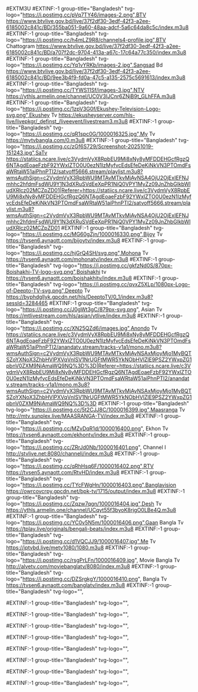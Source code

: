 #EXTM3U
#EXTINF:-1 group-title="Bangladesh" tvg-logo="https://i.postimg.cc/pVq7TY46/images-2.png",BTV
https://www.btvlive.gov.bd/live/37f2df30-3edf-42f3-a2ee-6185002c841c/BD/355ba051-9a60-48aa-adcf-5a6c64da8c5c/index.m3u8
#EXTINF:-1 group-title="Bangladesh" tvg-logo="https://i.postimg.cc/h4mLZ9R8/channels4-profile.jpg",BTV Chattogram
https://www.btvlive.gov.bd/live/37f2df30-3edf-42f3-a2ee-6185002c841c/BD/a707f2dc-9704-413a-a67c-17c64a77c350/index.m3u8
#EXTINF:-1 group-title="Bangladesh" tvg-logo="https://i.postimg.cc/Yq1vYRKb/images-2.jpg",Sangsad Bd
https://www.btvlive.gov.bd/live/37f2df30-3edf-42f3-a2ee-6185002c841c/BD/9ee3b4f9-fd0a-47c5-a135-2575c5691613/index.m3u8
#EXTINF:-1 group-title="Bangladesh" tvg-logo="https://i.postimg.cc/TYWS11Sf/images-3.jpg",NTV
https://ythls.armelin.one/channel/UC0V3IJCnr6ZNjB9t_GLhFFA.m3u8
#EXTINF:-1 group-title="Bangladesh" tvg-logo="https://i.postimg.cc/1zpV3G0f/Ekushey-Television-Logo-svg.png",Ekushey Tv
https://ekusheyserver.com/hls-live/livepkgr/_definst_/liveevent/livestream3.m3u8
#EXTINF:-1 group-title="Bangladesh" tvg-logo="https://i.postimg.cc/qR1spc0G/1000016325.jpg",My Tv
https://mytvbangla.com/0.m3u8
#EXTINF:-1 group-title="Bangladesh" tvg-logo="https://i.postimg.cc/zGf6S729/Screenshot-20251019-151243.jpg",SaTv
https://statiics.ncare.live/c3VydmVyX8RpbEU9Mi8xNy8yMFDDEHGcfRgzQ6NTAgdEoaeFzbF92YWxIZTO0U0ezN1IzMyfvcEdsEfeDeKiNkVN3PTOmdFsaWRtaW51aiPhnPTI2/satvoff5666.stream/playlist.m3u8?wmsAuthSign=c2VydmVyX3RpbWU9MTAvMTkvMjAyNSA4OjU2OjExIEFNJmhhc2hfdmFsdWU9Y1N3dXRuSVdEeXpPR1NiQ0VPY1MyZz09JnZhbGlkbWludXRlcz02MCZpZD01|Referer=https://statiics.ncare.live/c3VydmVyX8RpbEU9Mi8xNy8yMFDDEHGcfRgzQ6NTAgdEoaeFzbF92YWxIZTO0U0ezN1IzMyfvcEdsEfeDeKiNkVN3PTOmdFsaWRtaW51aiPhnPTI2/satvoff5666.stream/playlist.m3u8?wmsAuthSign=c2VydmVyX3RpbWU9MTAvMTkvMjAyNSA4OjU2OjExIEFNJmhhc2hfdmFsdWU9Y1N3dXRuSVdEeXpPR1NiQ0VPY1MyZz09JnZhbGlkbWludXRlcz02MCZpZD01
#EXTINF:-1 group-title="Bangladesh" tvg-logo="https://i.postimg.cc/MG60gZjn/1000016330.png",Bijoy Tv
https://tvsen6.aynaott.com/bijoytv/index.m3u8
#EXTINF:-1 group-title="Bangladesh" tvg-logo="https://i.postimg.cc/hjGrQ4SH/svg.png",Mohona Tv
https://tvsen6.aynaott.com/mohonatv/index.m3u8
#EXTINF:-1 group-title="Bangladesh" tvg-logo="https://i.postimg.cc/gkfzNd0S/870px-Boishakhi-TV-logo-svg.png",Boishakhi tv
https://tvsen6.aynaott.com/boishakhitv/index.m3u8
#EXTINF:-1 group-title="Bangladesh" tvg-logo="https://i.postimg.cc/qvxZ5XLp/1080px-Logo-of-Deepto-TV-svg.png",Deepto Tv
https://byphdgllyk.gpcdn.net/hls/DeeptoTV/0_1/index.m3u8?sessId=3284465
#EXTINF:-1 group-title="Bangladesh" tvg-logo="https://i.postimg.cc/J0gWt3gC/879px-svg.png", Asian Tv
https://mtlivestream.com/hls/asian/ytlive/index.m3u8
#EXTINF:-1 group-title="Bangladesh" tvg-logo="https://i.postimg.cc/XN25QZd6/images.jpg",Anondo Tv
https://statiics.ncare.live/c3VydmVyX8RpbEU9Mi8xNy8yMFDDEHGcfRgzQ6NTAgdEoaeFzbF92YWxIZTO0U0ezN1IzMyfvcEdsEfeDeKiNkVN3PTOmdFsaWRtaW51aiPhnPTI2/anandatv.stream/tracks-v1a1/mono.m3u8?wmsAuthSign=c2VydmVyX3RpbWU9MTAvMTkvMjAyNSAxMjoyMjo1MyBQTSZoYXNoX3ZhbHVlPXVqVnlSV1NrUGFtMWR5YkNObHVlZlE9PSZ2YWxpZG1pbnV0ZXM9NjAmaWQ9NQ%3D%3D|Referer=https://statiics.ncare.live/c3VydmVyX8RpbEU9Mi8xNy8yMFDDEHGcfRgzQ6NTAgdEoaeFzbF92YWxIZTO0U0ezN1IzMyfvcEdsEfeDeKiNkVN3PTOmdFsaWRtaW51aiPhnPTI2/anandatv.stream/tracks-v1a1/mono.m3u8?wmsAuthSign=c2VydmVyX3RpbWU9MTAvMTkvMjAyNSAxMjoyMjo1MyBQTSZoYXNoX3ZhbHVlPXVqVnlSV1NrUGFtMWR5YkNObHVlZlE9PSZ2YWxpZG1pbnV0ZXM9NjAmaWQ9NQ%3D%3D
#EXTINF:-1 group-title="Bangladesh" tvg-logo="https://i.postimg.cc/5t2CJJ8C/1000016399.jpg",Maasranga Tv
http://mtv.sunplex.live/MAASRANGA-TV/index.m3u8
#EXTINF:-1 group-title="Bangladesh" tvg-logo="https://i.postimg.cc/MZvDqR1d/1000016400.png", Ekhon Tv
https://tvsen6.aynaott.com/ekhontv/index.m3u8
#EXTINF:-1 group-title="Bangladesh" tvg-logo="https://i.postimg.cc/ZRrJd0Nb/1000016401.png", Channel I
http://stvlive.net:8080/channeli/index.m3u8
#EXTINF:-1 group-title="Bangladesh" tvg-logo="https://i.postimg.cc/qRhHsq6F/1000016402.png",RTV
https://tvsen5.aynaott.com/RtvHD/index.m3u8
#EXTINF:-1 group-title="Bangladesh" tvg-logo="https://i.postimg.cc/TYcFWgHn/1000016403.png",Banglavision
https://owrcovcrpy.gpcdn.net/bpk-tv/1715/output/index.m3u8
#EXTINF:-1 group-title="Bangladesh" tvg-logo="https://i.postimg.cc/Zqzw7qgn/1000016404.jpg",Desh Tv
https://ythls.armelin.one/channel/UCqyt55f3byoK8rjgO0LBe4Q.m3u8
#EXTINF:-1 group-title="Bangladesh" tvg-logo="https://i.postimg.cc/YC0v5N5m/1000016406.png",Gaan Bangla Tv
https://tplay.live/originals/bengali-beats/index.m3u8
#EXTINF:-1 group-title="Bangladesh" tvg-logo="https://i.postimg.cc/d1VQCJJ9/1000016407.jpg",Me Tv
https://iptvbd.live/metv1080/1080.m3u8
#EXTINF:-1 group-title="Bangladesh" tvg-logo="https://i.postimg.cc/rsgPrLFn/1000016409.jpg", Movie Bangla Tv
http://alvetv.com/moviebanglatv/8080/index.m3u8
#EXTINF:-1 group-title="Bangladesh" tvg-logo="https://i.postimg.cc/DZSrgkgY/1000016410.png", Bangla Tv
https://tvsen6.aynaott.com/banglatv/index.m3u8
#EXTINF:-1 group-title="Bangladesh" tvg-logo="",

#EXTINF:-1 group-title="Bangladesh" tvg-logo="",

#EXTINF:-1 group-title="Bangladesh" tvg-logo="",

#EXTINF:-1 group-title="Bangladesh" tvg-logo="",

#EXTINF:-1 group-title="Bangladesh" tvg-logo="",

#EXTINF:-1 group-title="Bangladesh" tvg-logo="",

#EXTINF:-1 group-title="Bangladesh" tvg-logo="",

#EXTINF:-1 group-title="Bangladesh" tvg-logo="",

#EXTINF:-1 group-title="Bangladesh" tvg-logo="",
